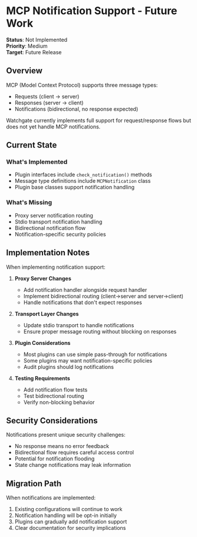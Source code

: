 # MCP Notification Support - Future Work

**Status**: Not Implemented  
**Priority**: Medium  
**Target**: Future Release

## Overview

MCP (Model Context Protocol) supports three message types:
- Requests (client → server)
- Responses (server → client)  
- Notifications (bidirectional, no response expected)

Watchgate currently implements full support for request/response flows but does not yet handle MCP notifications.

## Current State

### What's Implemented
- Plugin interfaces include `check_notification()` methods
- Message type definitions include `MCPNotification` class
- Plugin base classes support notification handling

### What's Missing
- Proxy server notification routing
- Stdio transport notification handling
- Bidirectional notification flow
- Notification-specific security policies

## Implementation Notes

When implementing notification support:

1. **Proxy Server Changes**
   - Add notification handler alongside request handler
   - Implement bidirectional routing (client→server and server→client)
   - Handle notifications that don't expect responses

2. **Transport Layer Changes**
   - Update stdio transport to handle notifications
   - Ensure proper message routing without blocking on responses

3. **Plugin Considerations**
   - Most plugins can use simple pass-through for notifications
   - Some plugins may want notification-specific policies
   - Audit plugins should log notifications

4. **Testing Requirements**
   - Add notification flow tests
   - Test bidirectional routing
   - Verify non-blocking behavior

## Security Considerations

Notifications present unique security challenges:
- No response means no error feedback
- Bidirectional flow requires careful access control
- Potential for notification flooding
- State change notifications may leak information

## Migration Path

When notifications are implemented:
1. Existing configurations will continue to work
2. Notification handling will be opt-in initially
3. Plugins can gradually add notification support
4. Clear documentation for security implications